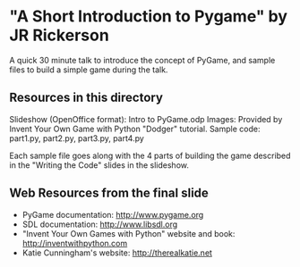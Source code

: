 "A Short Introduction to Pygame" by JR Rickerson
================================================
A quick 30 minute talk to introduce the concept of PyGame, and sample files to
build a simple game during the talk.

Resources in this directory
---------------------------
Slideshow (OpenOffice format): Intro to PyGame.odp
Images: Provided by Invent Your Own Game with Python "Dodger" tutorial.
Sample code: part1.py, part2.py, part3.py, part4.py

Each sample file goes along with the 4 parts of building the game described
in the "Writing the Code" slides in the slideshow.

Web Resources from the final slide
----------------------------------
*    PyGame documentation: http://www.pygame.org
*    SDL documentation: http://www.libsdl.org
*    "Invent Your Own Games with Python" website and book: 
     http://inventwithpython.com
*    Katie Cunningham's website: http://therealkatie.net
